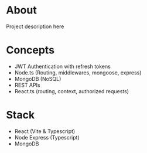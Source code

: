 # About

Project description here

# Concepts

- JWT Authentication with refresh tokens
- Node.ts (Routing, middlewares, mongoose, express)
- MongoDB (NoSQL)
- REST APIs
- React.ts (routing, context, authorized requests)

# Stack
- React (Vite & Typescript)
- Node Express (Typescript)
- MongoDB
